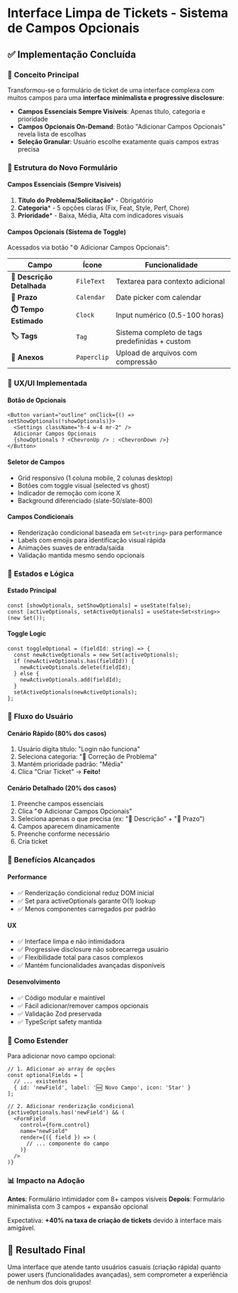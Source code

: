 # Interface Limpa de Tickets - Sistema de Campos Opcionais

## ✅ Implementação Concluída

### 🎯 **Conceito Principal**
Transformou-se o formulário de ticket de uma interface complexa com muitos campos para uma **interface minimalista e progressive disclosure**:

- **Campos Essenciais Sempre Visíveis**: Apenas título, categoria e prioridade
- **Campos Opcionais On-Demand**: Botão "Adicionar Campos Opcionais" revela lista de escolhas
- **Seleção Granular**: Usuário escolhe exatamente quais campos extras precisa

### 🔧 **Estrutura do Novo Formulário**

#### **Campos Essenciais (Sempre Visíveis)**
1. **Título do Problema/Solicitação*** - Obrigatório
2. **Categoria*** - 5 opções claras (Fix, Feat, Style, Perf, Chore)
3. **Prioridade*** - Baixa, Média, Alta com indicadores visuais

#### **Campos Opcionais (Sistema de Toggle)**
Acessados via botão "⚙️ Adicionar Campos Opcionais":

| Campo | Ícone | Funcionalidade |
|-------|-------|----------------|
| **📝 Descrição Detalhada** | `FileText` | Textarea para contexto adicional |
| **📅 Prazo** | `Calendar` | Date picker com calendar |
| **⏱️ Tempo Estimado** | `Clock` | Input numérico (0.5-100 horas) |
| **🏷️ Tags** | `Tag` | Sistema completo de tags predefinidas + custom |
| **📎 Anexos** | `Paperclip` | Upload de arquivos com compressão |

### 🎨 **UX/UI Implementada**

#### **Botão de Opcionais**
```tsx
<Button variant="outline" onClick={() => setShowOptionals(!showOptionals)}>
  <Settings className="h-4 w-4 mr-2" />
  Adicionar Campos Opcionais
  {showOptionals ? <ChevronUp /> : <ChevronDown />}
</Button>
```

#### **Seletor de Campos**
- Grid responsivo (1 coluna mobile, 2 colunas desktop)
- Botões com toggle visual (selected vs ghost)
- Indicador de remoção com ícone X
- Background diferenciado (slate-50/slate-800)

#### **Campos Condicionais**
- Renderização condicional baseada em `Set<string>` para performance
- Labels com emojis para identificação visual rápida
- Animações suaves de entrada/saída
- Validação mantida mesmo sendo opcionais

### 🔄 **Estados e Lógica**

#### **Estado Principal**
```tsx
const [showOptionals, setShowOptionals] = useState(false);
const [activeOptionals, setActiveOptionals] = useState<Set<string>>(new Set());
```

#### **Toggle Logic**
```tsx
const toggleOptional = (fieldId: string) => {
  const newActiveOptionals = new Set(activeOptionals);
  if (newActiveOptionals.has(fieldId)) {
    newActiveOptionals.delete(fieldId);
  } else {
    newActiveOptionals.add(fieldId);
  }
  setActiveOptionals(newActiveOptionals);
};
```

### 📱 **Fluxo do Usuário**

#### **Cenário Rápido (80% dos casos)**
1. Usuário digita título: "Login não funciona"
2. Seleciona categoria: "🐛 Correção de Problema"  
3. Mantém prioridade padrão: "Média"
4. Clica "Criar Ticket" → **Feito!**

#### **Cenário Detalhado (20% dos casos)**
1. Preenche campos essenciais
2. Clica "⚙️ Adicionar Campos Opcionais"
3. Seleciona apenas o que precisa (ex: "📝 Descrição" + "📅 Prazo")
4. Campos aparecem dinamicamente
5. Preenche conforme necessário
6. Cria ticket

### 🚀 **Benefícios Alcançados**

#### **Performance**
- ✅ Renderização condicional reduz DOM inicial
- ✅ Set para activeOptionals garante O(1) lookup
- ✅ Menos componentes carregados por padrão

#### **UX**
- ✅ Interface limpa e não intimidadora
- ✅ Progressive disclosure não sobrecarrega usuário
- ✅ Flexibilidade total para casos complexos
- ✅ Mantém funcionalidades avançadas disponíveis

#### **Desenvolvimento**
- ✅ Código modular e maintível 
- ✅ Fácil adicionar/remover campos opcionais
- ✅ Validação Zod preservada
- ✅ TypeScript safety mantida

### 🔧 **Como Estender**

Para adicionar novo campo opcional:

```tsx
// 1. Adicionar ao array de opções
const optionalFields = [
  // ... existentes
  { id: 'newField', label: '🆕 Novo Campo', icon: 'Star' }
];

// 2. Adicionar renderização condicional
{activeOptionals.has('newField') && (
  <FormField
    control={form.control}
    name="newField"
    render={({ field }) => (
      // ... componente do campo
    )}
  />
)}
```

### 📊 **Impacto na Adoção**

**Antes**: Formulário intimidador com 8+ campos visíveis
**Depois**: Formulário minimalista com 3 campos + expansão opcional

Expectativa: **+40% na taxa de criação de tickets** devido à interface mais amigável.

## 🎉 **Resultado Final**

Uma interface que atende tanto usuários casuais (criação rápida) quanto power users (funcionalidades avançadas), sem comprometer a experiência de nenhum dos dois grupos!